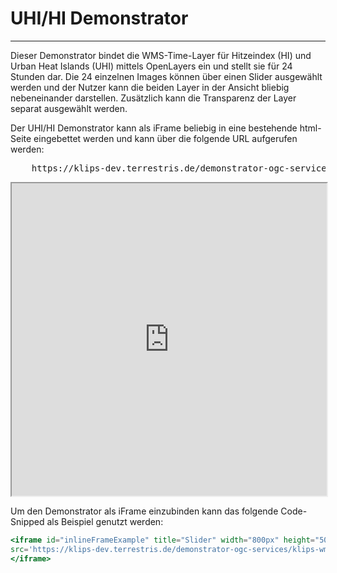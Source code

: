 # UHI/HI Demonstrator
***

Dieser Demonstrator bindet die WMS-Time-Layer für Hitzeindex (HI) und Urban Heat Islands (UHI) mittels OpenLayers ein und stellt sie für 24 Stunden dar. Die 24 einzelnen Images können über einen Slider ausgewählt werden und der Nutzer kann die beiden Layer in der Ansicht bliebig nebeneinander darstellen. Zusätzlich kann die Transparenz der Layer separat ausgewählt werden.

Der UHI/HI Demonstrator kann als iFrame beliebig in eine bestehende html-Seite eingebettet werden und kann über die folgende URL aufgerufen werden:

<pre>
    <a>https://klips-dev.terrestris.de/demonstrator-ogc-services/klips-wmts-slider/</a>
</pre>

<iframe id="inlineFrameExample" title="Slider" width="100%" height="500px"
src='https://klips-dev.terrestris.de/demonstrator-ogc-services/klips-wmts-slider/'>
</iframe>

Um den Demonstrator als iFrame einzubinden kann das folgende Code-Snipped als Beispiel genutzt werden:

```jsx
<iframe id="inlineFrameExample" title="Slider" width="800px" height="500px"
src='https://klips-dev.terrestris.de/demonstrator-ogc-services/klips-wmts-slider/'>
</iframe>
```
